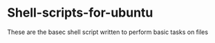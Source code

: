 # Shell-scripts-for-ubuntu
These are the basec shell script written to perform basic tasks on files
